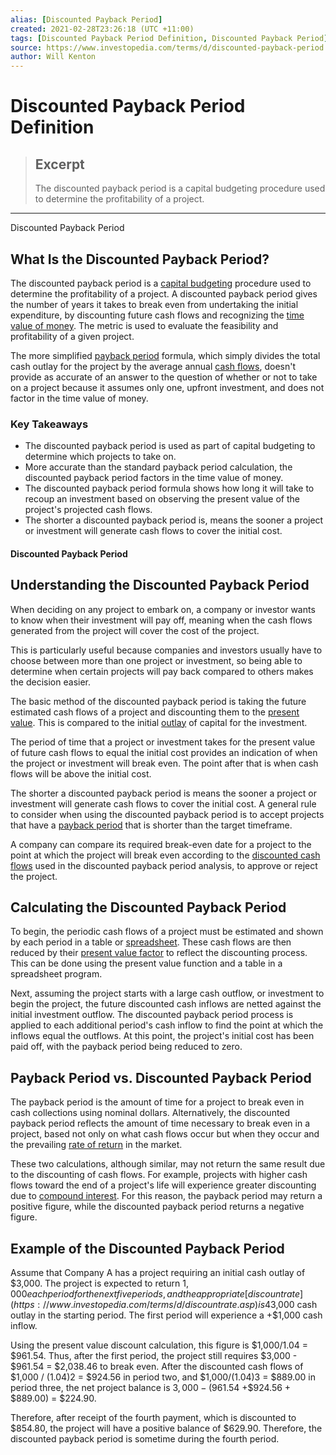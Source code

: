 ```yaml
---
alias: [Discounted Payback Period]
created: 2021-02-28T23:26:18 (UTC +11:00)
tags: [Discounted Payback Period Definition, Discounted Payback Period]
source: https://www.investopedia.com/terms/d/discounted-payback-period.asp
author: Will Kenton
---
```


# Discounted Payback Period Definition

> ## Excerpt
> The discounted payback period is a capital budgeting procedure used to determine the profitability of a project.

---

Discounted Payback Period
## What Is the Discounted Payback Period?

The discounted payback period is a [capital budgeting](https://www.investopedia.com/articles/financial-theory/11/corporate-project-valuation-methods.asp) procedure used to determine the profitability of a project. A discounted payback period gives the number of years it takes to break even from undertaking the initial expenditure, by discounting future cash flows and recognizing the [time value of money](https://www.investopedia.com/terms/t/timevalueofmoney.asp). The metric is used to evaluate the feasibility and profitability of a given project.

The more simplified [payback period](https://www.investopedia.com/terms/p/paybackperiod.asp) formula, which simply divides the total cash outlay for the project by the average annual [cash flows](https://www.investopedia.com/terms/c/cashflow.asp), doesn't provide as accurate of an answer to the question of whether or not to take on a project because it assumes only one, upfront investment, and does not factor in the time value of money.

### Key Takeaways

-   The discounted payback period is used as part of capital budgeting to determine which projects to take on.
-   More accurate than the standard payback period calculation, the discounted payback period factors in the time value of money.
-   The discounted payback period formula shows how long it will take to recoup an investment based on observing the present value of the project's projected cash flows.
-   The shorter a discounted payback period is, means the sooner a project or investment will generate cash flows to cover the initial cost.

#### Discounted Payback Period

## Understanding the Discounted Payback Period

When deciding on any project to embark on, a company or investor wants to know when their investment will pay off, meaning when the cash flows generated from the project will cover the cost of the project.

This is particularly useful because companies and investors usually have to choose between more than one project or investment, so being able to determine when certain projects will pay back compared to others makes the decision easier.

The basic method of the discounted payback period is taking the future estimated cash flows of a project and discounting them to the [present value](https://www.investopedia.com/terms/p/presentvalue.asp). This is compared to the initial [outlay](https://www.investopedia.com/terms/o/outlaycost.asp) of capital for the investment.

The period of time that a project or investment takes for the present value of future cash flows to equal the initial cost provides an indication of when the project or investment will break even. The point after that is when cash flows will be above the initial cost.

The shorter a discounted payback period is means the sooner a project or investment will generate cash flows to cover the initial cost. A general rule to consider when using the discounted payback period is to accept projects that have a [payback period](https://www.investopedia.com/terms/p/paybackperiod.asp) that is shorter than the target timeframe.

A company can compare its required break-even date for a project to the point at which the project will break even according to the [discounted cash flows](https://www.investopedia.com/terms/d/dcf.asp) used in the discounted payback period analysis, to approve or reject the project.

## Calculating the Discounted Payback Period

To begin, the periodic cash flows of a project must be estimated and shown by each period in a table or [spreadsheet](https://www.investopedia.com/ask/answers/051315/how-do-you-calculate-payback-period-using-excel.asp). These cash flows are then reduced by their [present value factor](https://www.investopedia.com/terms/p/pvif.asp) to reflect the discounting process. This can be done using the present value function and a table in a spreadsheet program.

Next, assuming the project starts with a large cash outflow, or investment to begin the project, the future discounted cash inflows are netted against the initial investment outflow. The discounted payback period process is applied to each additional period's cash inflow to find the point at which the inflows equal the outflows. At this point, the project's initial cost has been paid off, with the payback period being reduced to zero.

## Payback Period vs. Discounted Payback Period

The payback period is the amount of time for a project to break even in cash collections using nominal dollars. Alternatively, the discounted payback period reflects the amount of time necessary to break even in a project, based not only on what cash flows occur but when they occur and the prevailing [rate of return](https://www.investopedia.com/terms/r/rateofreturn.asp) in the market.

These two calculations, although similar, may not return the same result due to the discounting of cash flows. For example, projects with higher cash flows toward the end of a project's life will experience greater discounting due to [compound interest](https://www.investopedia.com/terms/c/compoundinterest.asp). For this reason, the payback period may return a positive figure, while the discounted payback period returns a negative figure.

## Example of the Discounted Payback Period

Assume that Company A has a project requiring an initial cash outlay of $3,000. The project is expected to return $1,000 each period for the next five periods, and the appropriate [discount rate](https://www.investopedia.com/terms/d/discountrate.asp) is 4%. The discounted payback period calculation begins with the -$3,000 cash outlay in the starting period. The first period will experience a +$1,000 cash inflow.

Using the present value discount calculation, this figure is $1,000/1.04 = $961.54. Thus, after the first period, the project still requires $3,000 - $961.54 = $2,038.46 to break even. After the discounted cash flows of $1,000 / (1.04)2 = $924.56 in period two, and $1,000/(1.04)3 = $889.00 in period three, the net project balance is $3,000 - ($961.54 +$924.56 + $889.00) = $224.90.

Therefore, after receipt of the fourth payment, which is discounted to $854.80, the project will have a positive balance of $629.90. Therefore, the discounted payback period is sometime during the fourth period.
